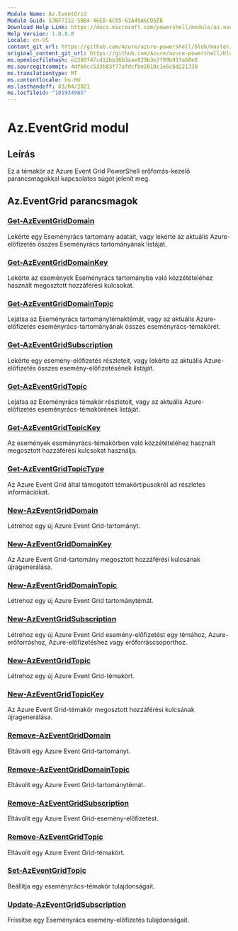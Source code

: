```yaml
---
Module Name: Az.EventGrid
Module Guid: 53BF7132-5BB4-46EB-AC05-61A49A6CD5EB
Download Help Link: https://docs.microsoft.com/powershell/module/az.eventgrid
Help Version: 1.0.0.0
Locale: en-US
content_git_url: https://github.com/Azure/azure-powershell/blob/master/src/EventGrid/EventGrid/help/Az.EventGrid.md
original_content_git_url: https://github.com/Azure/azure-powershell/blob/master/src/EventGrid/EventGrid/help/Az.EventGrid.md
ms.openlocfilehash: e2280f47cd12bb36b3aae029b3e7f99b91fa58e0
ms.sourcegitcommit: 4dfb0cc533b83f77afdcfbe2618c1e6c8d221330
ms.translationtype: MT
ms.contentlocale: hu-HU
ms.lasthandoff: 03/04/2021
ms.locfileid: "101934985"
---
```

# Az.EventGrid modul
## Leírás
Ez a témakör az Azure Event Grid PowerShell erőforrás-kezelő parancsmagokkal kapcsolatos súgót jelenít meg.

## Az.EventGrid parancsmagok
### [Get-AzEventGridDomain](Get-AzEventGridDomain.md)
Lekérte egy Eseményrács tartomány adatait, vagy lekérte az aktuális Azure-előfizetés összes Eseményrács tartományának listáját.

### [Get-AzEventGridDomainKey](Get-AzEventGridDomainKey.md)
Lekérte az események Eseményrács tartományba való közzétételéhez használt megosztott hozzáférési kulcsokat.

### [Get-AzEventGridDomainTopic](Get-AzEventGridDomainTopic.md)
Lejátsa az Eseményrács tartománytémaktémát, vagy az aktuális Azure-előfizetés eseményrács-tartományának összes eseményrács-témakörét.

### [Get-AzEventGridSubscription](Get-AzEventGridSubscription.md)
Lekérte egy esemény-előfizetés részleteit, vagy lekérte az aktuális Azure-előfizetés összes esemény-előfizetésének listáját.

### [Get-AzEventGridTopic](Get-AzEventGridTopic.md)
Lejátsa az Eseményrács témakör részleteit, vagy az aktuális Azure-előfizetés eseményrács-témakörének listáját.

### [Get-AzEventGridTopicKey](Get-AzEventGridTopicKey.md)
Az események eseményrács-témakörben való közzétételéhez használt megosztott hozzáférési kulcsokat használja.

### [Get-AzEventGridTopicType](Get-AzEventGridTopicType.md)
Az Azure Event Grid által támogatott témakörtípusokról ad részletes információkat.

### [New-AzEventGridDomain](New-AzEventGridDomain.md)
Létrehoz egy új Azure Event Grid-tartományt.

### [New-AzEventGridDomainKey](New-AzEventGridDomainKey.md)
Az Azure Event Grid-tartomány megosztott hozzáférési kulcsának újragenerálása.

### [New-AzEventGridDomainTopic](New-AzEventGridDomainTopic.md)
Létrehoz egy új Azure Event Grid tartománytémát.

### [New-AzEventGridSubscription](New-AzEventGridSubscription.md)
Létrehoz egy új Azure Event Grid esemény-előfizetést egy témához, Azure-erőforráshoz, Azure-előfizetéshez vagy erőforráscsoporthoz.

### [New-AzEventGridTopic](New-AzEventGridTopic.md)
Létrehoz egy új Azure Event Grid-témakört.

### [New-AzEventGridTopicKey](New-AzEventGridTopicKey.md)
Az Azure Event Grid-témakör megosztott hozzáférési kulcsának újragenerálása.

### [Remove-AzEventGridDomain](Remove-AzEventGridDomain.md)
Eltávolít egy Azure Event Grid-tartományt.

### [Remove-AzEventGridDomainTopic](Remove-AzEventGridDomainTopic.md)
Eltávolít egy Azure Event Grid-tartománytémát.

### [Remove-AzEventGridSubscription](Remove-AzEventGridSubscription.md)
Eltávolít egy Azure Event Grid-esemény-előfizetést.

### [Remove-AzEventGridTopic](Remove-AzEventGridTopic.md)
Eltávolít egy Azure Event Grid-témakört.

### [Set-AzEventGridTopic](Set-AzEventGridTopic.md)
Beállítja egy eseményrács-témakör tulajdonságait.

### [Update-AzEventGridSubscription](Update-AzEventGridSubscription.md)
Frissítse egy Eseményrács esemény-előfizetés tulajdonságait.

